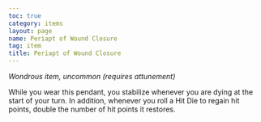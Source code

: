 ```yaml
---
toc: true
category: items
layout: page
name: Periapt of Wound Closure
tag: item
title: Periapt of Wound Closure 
---
```

_Wondrous item, uncommon (requires attunement)_ 

While you wear this pendant, you stabilize whenever you are dying at the start of your turn. In addition, whenever you roll a Hit Die to regain hit points, double the number of hit points it restores. 
